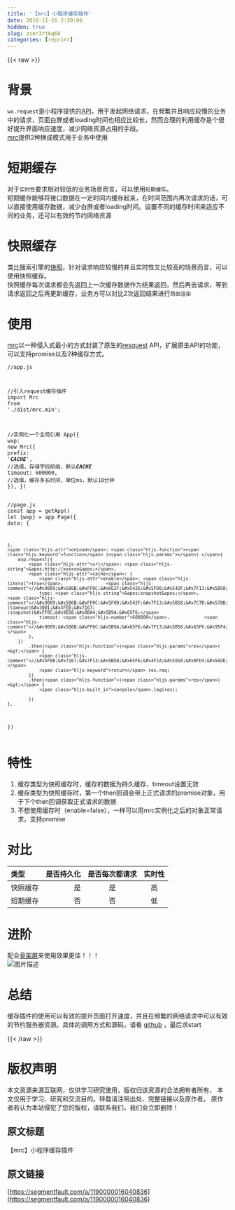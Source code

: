 ```yaml
---
title: '【mrc】小程序缓存插件' 
date: 2018-11-16 2:30:06
hidden: true
slug: zcer3rt6q68
categories: [reprint]
---
```


{{< raw >}}
<h1 id="articleHeader0">&#x80CC;&#x666F;</h1><p><code>wx.request</code>&#x662F;&#x5C0F;&#x7A0B;&#x5E8F;&#x63D0;&#x4F9B;&#x7684;<a href="https://developers.weixin.qq.com/miniprogram/dev/api/network-request.html#wxrequestobject" rel="nofollow noreferrer" target="_blank">API</a>&#xFF0C;&#x7528;&#x4E8E;&#x53D1;&#x8D77;&#x7F51;&#x7EDC;&#x8BF7;&#x6C42;&#xFF0C;&#x5728;&#x9891;&#x7E41;&#x5E76;&#x4E14;&#x54CD;&#x5E94;&#x8F83;&#x6162;&#x7684;&#x4E1A;&#x52A1;&#x4E2D;&#x7684;&#x8BF7;&#x6C42;&#xFF0C;&#x9875;&#x9762;&#x767D;&#x5C4F;&#x6216;&#x8005;loading&#x65F6;&#x95F4;&#x4E5F;&#x76F8;&#x5E94;&#x6BD4;&#x8F83;&#x957F;&#xFF0C;&#x7136;&#x800C;&#x5408;&#x7406;&#x7684;&#x5229;&#x7528;&#x7F13;&#x5B58;&#x662F;&#x4E2A;&#x5F88;&#x597D;&#x63D0;&#x5347;&#x754C;&#x9762;&#x54CD;&#x5E94;&#x901F;&#x5EA6;&#xFF0C;&#x51CF;&#x5C11;&#x7F51;&#x7EDC;&#x8D44;&#x6E90;&#x5360;&#x7528;&#x7684;&#x624B;&#x6BB5;&#x3002;<br><a href="https://github.com/jayZOU/mrc" rel="nofollow noreferrer" target="_blank">mrc</a>&#x63D0;&#x4F9B;2&#x79CD;&#x6362;&#x6210;&#x6A21;&#x5F0F;&#x7528;&#x4E8E;&#x4E1A;&#x52A1;&#x4E2D;&#x4F7F;&#x7528;</p><h1 id="articleHeader1">&#x77ED;&#x671F;&#x7F13;&#x5B58;</h1><p>&#x5BF9;&#x4E8E;<code>&#x5B9E;&#x65F6;&#x6027;</code>&#x8981;&#x6C42;&#x76F8;&#x5BF9;&#x8F83;&#x4F4E;&#x7684;&#x4E1A;&#x52A1;&#x573A;&#x666F;&#x800C;&#x8A00;&#xFF0C;&#x53EF;&#x4EE5;&#x4F7F;&#x7528;<code>&#x77ED;&#x671F;&#x7F13;&#x5B58;</code>&#x3002;<br>&#x77ED;&#x671F;&#x7F13;&#x5B58;&#x80FD;&#x591F;&#x5C06;&#x63A5;&#x53E3;&#x6570;&#x636E;&#x5728;&#x4E00;&#x5B9A;&#x65F6;&#x95F4;&#x5185;&#x7F13;&#x5B58;&#x8D77;&#x6765;&#xFF0C;&#x5728;&#x65F6;&#x95F4;&#x8303;&#x56F4;&#x5185;&#x518D;&#x6B21;&#x8BF7;&#x6C42;&#x7684;&#x8BDD;&#xFF0C;&#x53EF;&#x4EE5;&#x76F4;&#x63A5;&#x4F7F;&#x7528;&#x7F13;&#x5B58;&#x6570;&#x636E;&#xFF0C;&#x51CF;&#x5C11;&#x767D;&#x5C4F;&#x6216;&#x8005;loading&#x65F6;&#x95F4;&#x3002;&#x8BBE;&#x7F6E;&#x4E0D;&#x540C;&#x7684;&#x7F13;&#x5B58;&#x65F6;&#x95F4;&#x6765;&#x9002;&#x5E94;&#x4E0D;&#x540C;&#x7684;&#x4E1A;&#x52A1;&#xFF0C;&#x8FD8;&#x53EF;&#x4EE5;&#x6709;&#x6548;&#x7684;&#x8282;&#x7EA6;&#x7F51;&#x7EDC;&#x8D44;&#x6E90;</p><h1 id="articleHeader2">&#x5FEB;&#x7167;&#x7F13;&#x5B58;</h1><p>&#x7C7B;&#x6BD4;&#x641C;&#x7D22;&#x5F15;&#x64CE;&#x7684;<a href="https://baike.baidu.com/item/%E5%BF%AB%E7%85%A7/327038" rel="nofollow noreferrer" target="_blank">&#x5FEB;&#x7167;</a>&#xFF0C;&#x9488;&#x5BF9;&#x8BF7;&#x6C42;&#x54CD;&#x5E94;&#x8F83;&#x6162;&#x7684;&#x5E76;&#x4E14;&#x5B9E;&#x65F6;&#x6027;&#x53C8;&#x6BD4;&#x8F83;&#x9AD8;&#x7684;&#x573A;&#x666F;&#x800C;&#x8A00;&#xFF0C;&#x53EF;&#x4EE5;&#x4F7F;&#x7528;&#x5FEB;&#x7167;&#x7F13;&#x5B58;&#x3002;<br>&#x5FEB;&#x7167;&#x7F13;&#x5B58;&#x6BCF;&#x6B21;&#x8BF7;&#x6C42;&#x90FD;&#x4F1A;&#x5148;&#x8FD4;&#x56DE;&#x4E0A;&#x4E00;&#x6B21;&#x7F13;&#x5B58;&#x6570;&#x636E;&#x4F5C;&#x4E3A;&#x7ED3;&#x679C;&#x8FD4;&#x56DE;&#xFF0C;&#x7136;&#x540E;&#x518D;&#x53BB;&#x8BF7;&#x6C42;&#xFF0C;&#x7B49;&#x5230;&#x8BF7;&#x6C42;&#x8FD4;&#x56DE;&#x4E4B;&#x540E;&#x518D;&#x66F4;&#x65B0;&#x7F13;&#x5B58;&#xFF0C;&#x4E1A;&#x52A1;&#x65B9;&#x53EF;&#x4EE5;&#x5BF9;&#x6BD4;2&#x6B21;&#x8FD4;&#x56DE;&#x7ED3;&#x679C;&#x8FDB;&#x884C;<code>&#x5C40;&#x90E8;&#x6E32;&#x67D3;</code></p><h1 id="articleHeader3">&#x4F7F;&#x7528;</h1><p><a href="https://github.com/jayZOU/mrc" rel="nofollow noreferrer" target="_blank">mrc</a>&#x4EE5;&#x4E00;&#x79CD;&#x4FB5;&#x5165;&#x5F0F;&#x6700;&#x5C0F;&#x7684;&#x65B9;&#x5F0F;&#x5C01;&#x88C5;&#x4E86;&#x539F;&#x751F;&#x7684;<a href="https://developers.weixin.qq.com/miniprogram/dev/api/network-request.html#wxrequestobject" rel="nofollow noreferrer" target="_blank">resquest</a> API&#xFF0C;&#x6269;&#x5C55;&#x539F;&#x751F;API&#x7684;&#x529F;&#x80FD;&#xFF0C;&#x53EF;&#x4EE5;&#x652F;&#x6301;promise&#x4EE5;&#x53CA;2&#x79CD;&#x7F13;&#x5B58;&#x65B9;&#x5F0F;&#x3002;</p><div class="widget-codetool" style="display:none"><div class="widget-codetool--inner"><span class="selectCode code-tool" data-toggle="tooltip" data-placement="top" title="" data-original-title="&#x5168;&#x9009;"></span> <span type="button" class="copyCode code-tool" data-toggle="tooltip" data-placement="top" data-clipboard-text="//app.js

//&#x5F15;&#x5165;request&#x7F13;&#x5B58;&#x63D2;&#x4EF6;
import Mrc from &apos;./dist/mrc.min&apos;;

//&#x5B9E;&#x4F8B;&#x5316;&#x4E00;&#x4E2A;&#x5168;&#x5C40;&#x5F15;&#x7528;
App({
    wxp: new Mrc({
        prefix: &apos;___CACHE___&apos;,            //&#x9009;&#x586B;&#xFF0C;&#x5B58;&#x50A8;&#x5B57;&#x6BB5;&#x524D;&#x7F00;&#xFF0C;&#x9ED8;&#x8BA4;___CACHE___
        timeout: 600000,                //&#x9009;&#x586B;&#xFF0C;&#x7F13;&#x5B58;&#x591A;&#x957F;&#x65F6;&#x95F4;&#xFF0C;&#x5355;&#x4F4D;ms&#xFF0C;&#x9ED8;&#x8BA4;10&#x5206;&#x949F;
    }),
})
" title="" data-original-title="&#x590D;&#x5236;"></span> <span type="button" class="saveToNote code-tool" data-toggle="tooltip" data-placement="top" title="" data-original-title="&#x653E;&#x8FDB;&#x7B14;&#x8BB0;"></span></div></div><pre class="javascript hljs"><code class="javascript"><span class="hljs-comment">//app.js</span>

<span class="hljs-comment">//&#x5F15;&#x5165;request&#x7F13;&#x5B58;&#x63D2;&#x4EF6;</span>
<span class="hljs-keyword">import</span> Mrc <span class="hljs-keyword">from</span> <span class="hljs-string">&apos;./dist/mrc.min&apos;</span>;

<span class="hljs-comment">//&#x5B9E;&#x4F8B;&#x5316;&#x4E00;&#x4E2A;&#x5168;&#x5C40;&#x5F15;&#x7528;</span>
App({
    <span class="hljs-attr">wxp</span>: <span class="hljs-keyword">new</span> Mrc({
        <span class="hljs-attr">prefix</span>: <span class="hljs-string">&apos;___CACHE___&apos;</span>,            <span class="hljs-comment">//&#x9009;&#x586B;&#xFF0C;&#x5B58;&#x50A8;&#x5B57;&#x6BB5;&#x524D;&#x7F00;&#xFF0C;&#x9ED8;&#x8BA4;___CACHE___</span>
        timeout: <span class="hljs-number">600000</span>,                <span class="hljs-comment">//&#x9009;&#x586B;&#xFF0C;&#x7F13;&#x5B58;&#x591A;&#x957F;&#x65F6;&#x95F4;&#xFF0C;&#x5355;&#x4F4D;ms&#xFF0C;&#x9ED8;&#x8BA4;10&#x5206;&#x949F;</span>
    }),
})
</code></pre><div class="widget-codetool" style="display:none"><div class="widget-codetool--inner"><span class="selectCode code-tool" data-toggle="tooltip" data-placement="top" title="" data-original-title="&#x5168;&#x9009;"></span> <span type="button" class="copyCode code-tool" data-toggle="tooltip" data-placement="top" data-clipboard-text="//page.js
const app = getApp()
let {wxp} = app
Page({
    data: {

    },
    onLoad: function () {
        wxp.request({
            url: &apos;http://xxxxxx&apos;,
            cache: {
                enable: true,                //&#x9009;&#x586B;&#xFF0C;&#x662F;&#x5426;&#x5F00;&#x542F;&#x7F13;&#x5B58;&#xFF0C;&#x9ED8;&#x8BA4;false
                type: &apos;snapshot&apos;,            //&#x9009;&#x586B;&#xFF0C;&#x5F00;&#x542F;&#x7F13;&#x5B58;&#x7C7B;&#x578B;&#xFF0C;&#x5B9A;&#x65F6;(timeout)&#x3001;&#x5FEB;&#x7167;(snapshot)&#xFF0C;&#x9ED8;&#x8BA4;&#x5B9A;&#x65F6;
                timeout: 600000,             //&#x9009;&#x586B;&#xFF0C;&#x5B9A;&#x65F6;&#x7F13;&#x5B58;&#x65F6;&#x95F4;&#xFF0C;&#x4F7F;&#x7528;&#x4F18;&#x5148;&#x7EA7;&#xFF0C;&#x5F53;&#x524D;&#x914D;&#x7F6E;&gt;&#x5168;&#x5C40;&#x914D;&#x7F6E;&gt;&#x9ED8;&#x8BA4;&#x914D;&#x7F6E;
            },
        })
            .then((res) =&gt; {
                //&#x5FEB;&#x7167;&#x7F13;&#x5B58;&#x65F6;&#x4F1A;&#x591A;&#x8FD4;&#x56DE;&#x4E00;&#x4E2A;&#x6B63;&#x5F0F;&#x8BF7;&#x6C42;&#x7684;promise&#x5BF9;&#x8C61;&#xFF0C;&#x7528;&#x4E8E;&#x83B7;&#x53D6;&#x6B63;&#x5F0F;&#x8BF7;&#x6C42;&#x7684;&#x6570;&#x636E;
                return res.req;
            })
            .then((res) =&gt; {
                console.log(res);

            })
    },
})" title="" data-original-title="&#x590D;&#x5236;"></span> <span type="button" class="saveToNote code-tool" data-toggle="tooltip" data-placement="top" title="" data-original-title="&#x653E;&#x8FDB;&#x7B14;&#x8BB0;"></span></div></div><pre class="javascript hljs"><code class="javascript"><span class="hljs-comment">//page.js</span>
<span class="hljs-keyword">const</span> app = getApp()
<span class="hljs-keyword">let</span> {wxp} = app
Page({
    <span class="hljs-attr">data</span>: {

    },
    <span class="hljs-attr">onLoad</span>: <span class="hljs-function"><span class="hljs-keyword">function</span> (<span class="hljs-params"></span>) </span>{
        wxp.request({
            <span class="hljs-attr">url</span>: <span class="hljs-string">&apos;http://xxxxxx&apos;</span>,
            <span class="hljs-attr">cache</span>: {
                <span class="hljs-attr">enable</span>: <span class="hljs-literal">true</span>,                <span class="hljs-comment">//&#x9009;&#x586B;&#xFF0C;&#x662F;&#x5426;&#x5F00;&#x542F;&#x7F13;&#x5B58;&#xFF0C;&#x9ED8;&#x8BA4;false</span>
                type: <span class="hljs-string">&apos;snapshot&apos;</span>,            <span class="hljs-comment">//&#x9009;&#x586B;&#xFF0C;&#x5F00;&#x542F;&#x7F13;&#x5B58;&#x7C7B;&#x578B;&#xFF0C;&#x5B9A;&#x65F6;(timeout)&#x3001;&#x5FEB;&#x7167;(snapshot)&#xFF0C;&#x9ED8;&#x8BA4;&#x5B9A;&#x65F6;</span>
                timeout: <span class="hljs-number">600000</span>,             <span class="hljs-comment">//&#x9009;&#x586B;&#xFF0C;&#x5B9A;&#x65F6;&#x7F13;&#x5B58;&#x65F6;&#x95F4;&#xFF0C;&#x4F7F;&#x7528;&#x4F18;&#x5148;&#x7EA7;&#xFF0C;&#x5F53;&#x524D;&#x914D;&#x7F6E;&gt;&#x5168;&#x5C40;&#x914D;&#x7F6E;&gt;&#x9ED8;&#x8BA4;&#x914D;&#x7F6E;</span>
            },
        })
            .then(<span class="hljs-function">(<span class="hljs-params">res</span>) =&gt;</span> {
                <span class="hljs-comment">//&#x5FEB;&#x7167;&#x7F13;&#x5B58;&#x65F6;&#x4F1A;&#x591A;&#x8FD4;&#x56DE;&#x4E00;&#x4E2A;&#x6B63;&#x5F0F;&#x8BF7;&#x6C42;&#x7684;promise&#x5BF9;&#x8C61;&#xFF0C;&#x7528;&#x4E8E;&#x83B7;&#x53D6;&#x6B63;&#x5F0F;&#x8BF7;&#x6C42;&#x7684;&#x6570;&#x636E;</span>
                <span class="hljs-keyword">return</span> res.req;
            })
            .then(<span class="hljs-function">(<span class="hljs-params">res</span>) =&gt;</span> {
                <span class="hljs-built_in">console</span>.log(res);

            })
    },
})</code></pre><h1 id="articleHeader4">&#x7279;&#x6027;</h1><ol><li>&#x7F13;&#x5B58;&#x7C7B;&#x578B;&#x4E3A;&#x5FEB;&#x7167;&#x7F13;&#x5B58;&#x65F6;&#xFF0C;&#x7F13;&#x5B58;&#x7684;&#x6570;&#x636E;&#x4E3A;&#x6301;&#x4E45;&#x7F13;&#x5B58;&#xFF0C;timeout&#x8BBE;&#x7F6E;&#x65E0;&#x6548;</li><li>&#x7F13;&#x5B58;&#x7C7B;&#x578B;&#x4E3A;&#x5FEB;&#x7167;&#x7F13;&#x5B58;&#x65F6;&#xFF0C;&#x7B2C;&#x4E00;&#x4E2A;then&#x56DE;&#x8C03;&#x4F1A;&#x5E26;&#x4E0A;&#x6B63;&#x5F0F;&#x8BF7;&#x6C42;&#x7684;promise&#x5BF9;&#x8C61;&#xFF0C;&#x7528;&#x4E8E;&#x4E0B;&#x4E2A;then&#x56DE;&#x8C03;&#x83B7;&#x53D6;&#x6B63;&#x5F0F;&#x8BF7;&#x6C42;&#x7684;&#x6570;&#x636E;</li><li>&#x4E0D;&#x60F3;&#x4F7F;&#x7528;&#x7F13;&#x5B58;&#x65F6;&#xFF08;enable=false&#xFF09;&#xFF0C;&#x4E00;&#x6837;&#x53EF;&#x4EE5;&#x7528;mrc&#x5B9E;&#x4F8B;&#x5316;&#x4E4B;&#x540E;&#x7684;&#x5BF9;&#x8C61;&#x6B63;&#x5E38;&#x8BF7;&#x6C42;&#xFF0C;&#x652F;&#x6301;promise</li></ol><h1 id="articleHeader5">&#x5BF9;&#x6BD4;</h1><table><thead><tr><th align="left">&#x7C7B;&#x578B;</th><th align="right">&#x662F;&#x5426;&#x6301;&#x4E45;&#x5316;</th><th align="center">&#x662F;&#x5426;&#x6BCF;&#x6B21;&#x90FD;&#x8BF7;&#x6C42;</th><th align="center">&#x5B9E;&#x65F6;&#x6027;</th></tr></thead><tbody><tr><td align="left">&#x5FEB;&#x7167;&#x7F13;&#x5B58;</td><td align="right">&#x662F;</td><td align="center">&#x662F;</td><td align="center">&#x9AD8;</td></tr><tr><td align="left">&#x77ED;&#x671F;&#x7F13;&#x5B58;</td><td align="right">&#x5426;</td><td align="center">&#x5426;</td><td align="center">&#x4F4E;</td></tr></tbody></table><h1 id="articleHeader6">&#x8FDB;&#x9636;</h1><p>&#x914D;&#x5408;<a href="https://github.com/jayZOU/skeleton" rel="nofollow noreferrer" target="_blank">&#x9AA8;&#x67B6;&#x5C4F;</a>&#x6765;&#x4F7F;&#x7528;&#x6548;&#x679C;&#x66F4;&#x4F73;&#xFF01;&#xFF01;&#xFF01;<br><span class="img-wrap"><img data-src="/img/bVbfszX?w=362&amp;h=526" src="https://static.alili.tech/img/bVbfszX?w=362&amp;h=526" alt="&#x56FE;&#x7247;&#x63CF;&#x8FF0;" title="&#x56FE;&#x7247;&#x63CF;&#x8FF0;" style="cursor:pointer;display:inline"></span></p><h1 id="articleHeader7">&#x603B;&#x7ED3;</h1><p>&#x7F13;&#x5B58;&#x63D2;&#x4EF6;&#x7684;&#x4F7F;&#x7528;&#x53EF;&#x4EE5;&#x6709;&#x6548;&#x7684;&#x63D0;&#x5347;&#x9875;&#x9762;&#x6253;&#x5F00;&#x901F;&#x5EA6;&#xFF0C;&#x5E76;&#x4E14;&#x5728;&#x9891;&#x7E41;&#x7684;&#x7F51;&#x7EDC;&#x8BF7;&#x6C42;&#x4E2D;&#x53EF;&#x4EE5;&#x6709;&#x6548;&#x7684;&#x8282;&#x7EA6;&#x670D;&#x52A1;&#x5668;&#x8D44;&#x6E90;&#x3002;&#x5177;&#x4F53;&#x7684;&#x8C03;&#x7528;&#x65B9;&#x5F0F;&#x548C;&#x6E90;&#x7801;&#xFF0C;&#x8BF7;&#x770B; <a href="https://github.com/jayZOU/mrc" rel="nofollow noreferrer" target="_blank">github</a> &#xFF0C;&#x6700;&#x540E;&#x6C42;start</p>
{{< /raw >}}

# 版权声明
本文资源来源互联网，仅供学习研究使用，版权归该资源的合法拥有者所有，
本文仅用于学习、研究和交流目的。转载请注明出处、完整链接以及原作者。
原作者若认为本站侵犯了您的版权，请联系我们，我们会立即删除！

## 原文标题
【mrc】小程序缓存插件

## 原文链接
[https://segmentfault.com/a/1190000016040836](https://segmentfault.com/a/1190000016040836)

